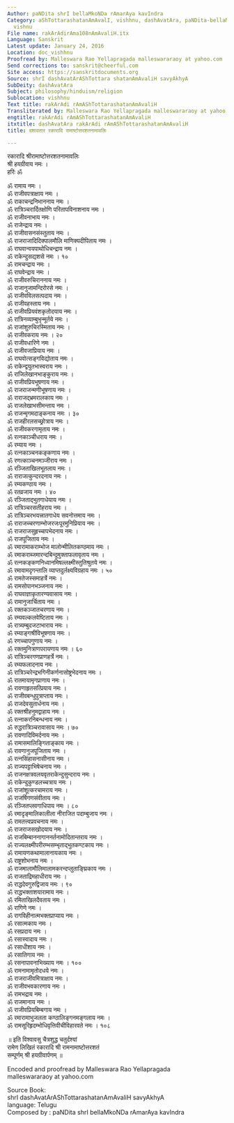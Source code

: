 ```yaml
---
Author: paNDita shrI bellaMkoNDa rAmarAya kavIndra
Category: aShTottarashatanAmAvalI, vishhnu, dashAvatAra, paNDita-bellaMkoNDa-rAmarAya-kavIndra,
  vishnu
File name: rakArAdirAma108nAmAvaliH.itx
Language: Sanskrit
Latest update: January 24, 2016
Location: doc_vishhnu
Proofread by: Malleswara Rao Yellapragada malleswararaoy at yahoo.com
Send corrections to: sanskrit@cheerful.com
Site access: https://sanskritdocuments.org
Source: shrI dashAvatArAShTottara shatanAmAvaliH savyAkhyA
SubDeity: dashAvatAra
Subject: philosophy/hinduism/religion
Sublocation: vishhnu
Text title: rakArAdi rAmAShTottarashatanAmAvaliH
Transliterated by: Malleswara Rao Yellapragada malleswararaoy at yahoo.com
engtitle: rakArAdi rAmAShTottarashatanAmAvaliH
itxtitle: dashAvatAra rakArAdi rAmAShTottarashatanAmAvaliH
title: दशावतार रकारादि रामाष्टोत्तरशतनामावलिः

---
```

  
 रकारादि श्रीरामाष्टोत्तरशतनामावलिः   
श्री हयग्रीवाय नमः ।  
हरिः ॐ  
  
ॐ रामाय नमः ।  
ॐ राजीवपत्राक्षाय नमः ।  
ॐ राकाचन्द्रनिभाननाय नमः ।  
ॐ रात्रिञ्चरार्दितक्षोणि परितापविनाशनाय नमः ।  
ॐ राजीवनाभाय नमः ।  
ॐ राजेन्द्राय नमः ।  
ॐ राजीवासनसंस्तुताय नमः ।  
ॐ राजराजादिदिक्पालमौलि माणिक्यदीपिताय नमः ।  
ॐ राघवान्वयपाथोधिचन्द्राय नमः ।  
ॐ राकेन्दुसद्यशसे नमः । १०  
ॐ रामचन्द्राय नमः ।  
ॐ राघवेन्द्राय नमः ।  
ॐ राजीवरुचिराननाय नमः ।  
ॐ राजानुजामन्दिरोरसे नमः ।  
ॐ राजीवविलसत्पदाय नमः ।  
ॐ राजीवहस्ताय नमः ।  
ॐ राजीवप्रियवंशकृतोदयाय नमः ।  
ॐ रात्रिनव्याम्बुभृन्मूर्तये नमः ।  
ॐ राजांशुरुचिरस्मिताय नमः ।  
ॐ राजीवकराय नमः । २०  
ॐ राजीवधारिणे नमः ।  
ॐ राजीवजाप्रियाय नमः ।  
ॐ राघवोत्सङ्गविद्योताय नमः ।  
ॐ राकेन्द्वयुतभास्वराय नमः ।  
ॐ राजिलेखानभाङ्कुराय नमः ।  
ॐ राजीवप्रियभूषणाय नमः ।  
ॐ राजराजन्मणीभूषणाय नमः ।  
ॐ राराजद्भ्रमरालकाय नमः ।  
ॐ राजलेखाभसीमन्ताय नमः ।  
ॐ राजन्मृगमदाङ्कनाय नमः । ३०  
ॐ राजहीरलसच्छ्रोत्राय नमः ।  
ॐ राजीवकरगामृताय नमः ।  
ॐ रत्नकाञ्चीधराय नमः ।  
ॐ रम्याय नमः ।  
ॐ रत्नकाञ्चनकङ्कणाय नमः ।  
ॐ रणत्काञ्चनमञ्जीराय नमः ।  
ॐ रञ्जिताखिलभूतलाय नमः ।  
ॐ राराजत्कुन्दरदनाय नमः ।  
ॐ रम्यकण्ठाय नमः ।  
ॐ रतव्रजाय नमः । ४०  
ॐ रञ्जिताद्भुतगाधेयाय नमः ।  
ॐ रात्रिञ्चरसतीहराय नमः ।  
ॐ रात्रिञ्चरभयत्त्रातगाधेय सवनोत्तमाय नमः ।  
ॐ राराजच्चरणाम्भोजरजःपूरमुनिप्रियाय नमः ।  
ॐ राजराजसुहृच्चापभेदनाय नमः ।  
ॐ राजपूजिताय नमः ।  
ॐ रमारामाकराम्भोज मालोन्मीलितकण्ठमाय नमः ।  
ॐ रमाकराब्जमारन्दबिन्दुमुक्ताफलावृताय नमः ।  
ॐ रत्नकङ्कणनिध्वानमिषल्लक्ष्मीस्तुतिश्रुतये नमः ।  
ॐ रमावामदृगन्तालि व्याप्तदुर्लक्ष्यविग्रहाय नमः । ५०  
ॐ रामतेजस्समाहर्त्रे नमः ।  
ॐ रामसोपानभञ्जनाय नमः ।  
ॐ राघवाज्ञाकृतारण्यवासाय नमः ।  
ॐ रामानुजार्चिताय नमः ।  
ॐ रक्तकञ्जातचरणाय नमः ।  
ॐ रम्यवल्कलवेष्टिताय नमः ।  
ॐ रात्र्यम्बुदजटाभाराय नमः ।  
ॐ रम्याङ्गश्रीविभूषणाय नमः ।  
ॐ रणच्चापगुणाय नमः ।  
ॐ रक्तमुनित्राणपरायणाय नमः । ६०  
ॐ रात्रिञ्चरगणप्राणहर्त्रे नमः ।  
ॐ रम्यफलादनाय नमः ।  
ॐ रात्रिञ्चरेन्द्रभगिनीकर्णनासोष्ट्रभेदनाय नमः ।  
ॐ रातमायामृगप्राणाय नमः ।  
ॐ रावणाहृतसत्प्रियाय नमः ।  
ॐ राजीवबन्धुपुत्राप्ताय नमः ।  
ॐ राजदेवसुतार्धनाय नमः ।  
ॐ रक्तश्रीहनुमद्वाहाय नमः ।  
ॐ रत्नाकरनिबन्धनाय नमः ।  
ॐ रुद्धरात्रिञ्चरावासाय नमः । ७०  
ॐ रावणादिविमर्दनाय नमः ।  
ॐ रामासमालिङ्गिताङ्काय नमः ।  
ॐ रावणानुजपूजिताय नमः ।  
ॐ रत्नसिंहासनासीनाय नमः ।  
ॐ राज्यपट्टाभिषेचनाय नमः ।  
ॐ राजनक्षत्रवलयवृतराकेन्दुसुन्दराय नमः ।  
ॐ राकेन्दुकुण्डलच्चत्राय नमः ।  
ॐ राजांशूत्करचामराय नमः ।  
ॐ राजर्षिगणसंवीताय नमः ।  
ॐ रञ्जितप्लवगाधिपाय नमः । ८०  
ॐ रमादृङ्मालिकालीला नीराजित पदाम्बुजाय नमः ।  
ॐ रामतत्त्वप्रवचनाय नमः ।  
ॐ राजराजसखोदयाय नमः ।  
ॐ राजबिम्बाननागाननर्तनामोदितान्तराय नमः ।  
ॐ राज्यलक्ष्मीपरीरम्भसम्भृताद्भुतकण्टकाय नमः ।  
ॐ रामायणकथामालानायकाय नमः ।  
ॐ राष्ट्रशोभनाय नमः ।  
ॐ राजमालामौलिमालामकरन्दप्लुताङ्घ्रिकाय नमः ।  
ॐ राजताद्रिमहाधीराय नमः ।  
ॐ राद्धदेवगुरुद्विजाय नमः । ९०  
ॐ राद्धभक्ताशयारामाय नमः ।  
ॐ रमिताखिलदैवताय नमः ।  
ॐ रागिणे नमः ।  
ॐ रागविहीनात्मभक्तप्राप्याय नमः ।  
ॐ रसात्मकाय नमः ।  
ॐ रसप्रदाय नमः ।  
ॐ रसास्वादाय नमः ।  
ॐ रसाधीशाय नमः ।  
ॐ रसातिगाय नमः ।  
ॐ रसनापावनाभिख्याय नमः । १००  
ॐ रामनामामृतोदधये नमः ।  
ॐ राजराजीवमित्राक्षाय नमः ।  
ॐ राजीवभवकारणाय नमः ।  
ॐ रामभद्राय नमः ।  
ॐ राजमानाय नमः ।  
ॐ राजीवप्रियबिम्बगाय नमः ।  
ॐ रमारामाभुजलता कण्ठालिङ्गनमङ्गलाय नमः ।  
ॐ रामसूरिहृदम्भोधिवृत्तिवीचीविहारवते नमः । १०८  
  
॥ इति विश्वावसु चैत्रशुद्ध चतुर्दश्यां  
रामेण लिखितं रकारादि श्री रामनामाष्टोत्तरशतं  
सम्पूर्णम् श्री हयग्रीवार्पणम् ॥  
  
  
Encoded and proofread by Malleswara Rao Yellapragada  
malleswararaoy at yahoo.com  
  
Source Book:    
shrI dashAvatArAShTottarashatanAmAvaliH savyAkhyA  
language: Telugu  
Composed by : paNDita shrI bellaMkoNDa rAmarAya kavIndra  
  
  
  
  
